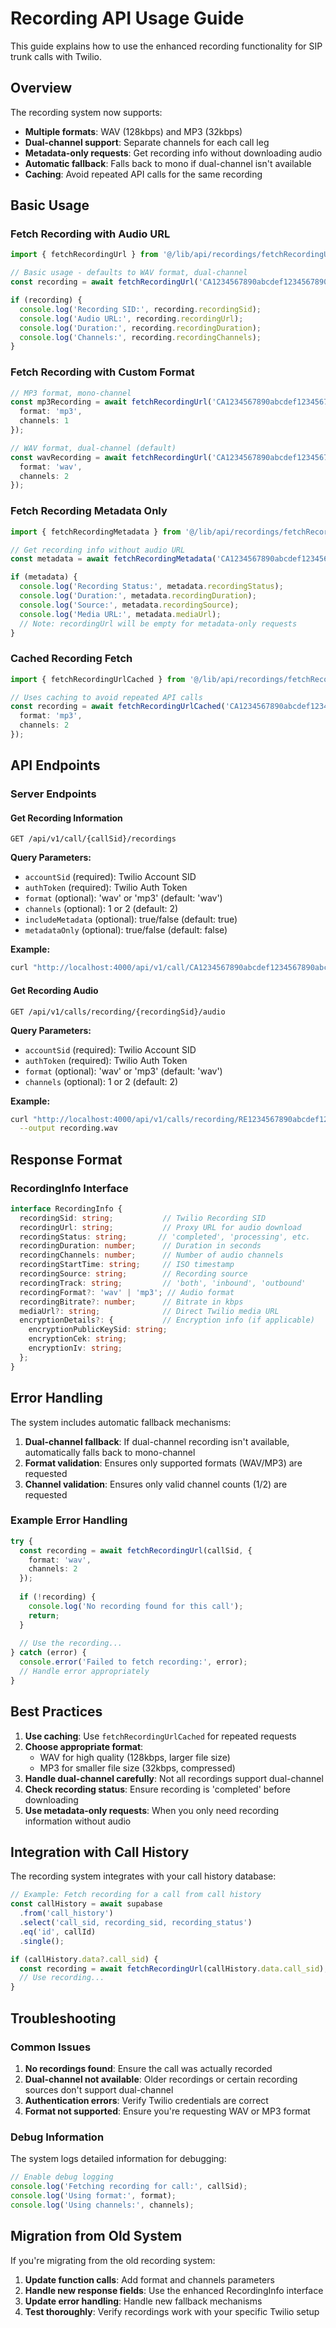 # Recording API Usage Guide

This guide explains how to use the enhanced recording functionality for SIP trunk calls with Twilio.

## Overview

The recording system now supports:
- **Multiple formats**: WAV (128kbps) and MP3 (32kbps)
- **Dual-channel support**: Separate channels for each call leg
- **Metadata-only requests**: Get recording info without downloading audio
- **Automatic fallback**: Falls back to mono if dual-channel isn't available
- **Caching**: Avoid repeated API calls for the same recording

## Basic Usage

### Fetch Recording with Audio URL

```typescript
import { fetchRecordingUrl } from '@/lib/api/recordings/fetchRecordingUrl';

// Basic usage - defaults to WAV format, dual-channel
const recording = await fetchRecordingUrl('CA1234567890abcdef1234567890abcdef');

if (recording) {
  console.log('Recording SID:', recording.recordingSid);
  console.log('Audio URL:', recording.recordingUrl);
  console.log('Duration:', recording.recordingDuration);
  console.log('Channels:', recording.recordingChannels);
}
```

### Fetch Recording with Custom Format

```typescript
// MP3 format, mono-channel
const mp3Recording = await fetchRecordingUrl('CA1234567890abcdef1234567890abcdef', {
  format: 'mp3',
  channels: 1
});

// WAV format, dual-channel (default)
const wavRecording = await fetchRecordingUrl('CA1234567890abcdef1234567890abcdef', {
  format: 'wav',
  channels: 2
});
```

### Fetch Recording Metadata Only

```typescript
import { fetchRecordingMetadata } from '@/lib/api/recordings/fetchRecordingUrl';

// Get recording info without audio URL
const metadata = await fetchRecordingMetadata('CA1234567890abcdef1234567890abcdef');

if (metadata) {
  console.log('Recording Status:', metadata.recordingStatus);
  console.log('Duration:', metadata.recordingDuration);
  console.log('Source:', metadata.recordingSource);
  console.log('Media URL:', metadata.mediaUrl);
  // Note: recordingUrl will be empty for metadata-only requests
}
```

### Cached Recording Fetch

```typescript
import { fetchRecordingUrlCached } from '@/lib/api/recordings/fetchRecordingUrl';

// Uses caching to avoid repeated API calls
const recording = await fetchRecordingUrlCached('CA1234567890abcdef1234567890abcdef', {
  format: 'mp3',
  channels: 2
});
```

## API Endpoints

### Server Endpoints

#### Get Recording Information
```
GET /api/v1/call/{callSid}/recordings
```

**Query Parameters:**
- `accountSid` (required): Twilio Account SID
- `authToken` (required): Twilio Auth Token
- `format` (optional): 'wav' or 'mp3' (default: 'wav')
- `channels` (optional): 1 or 2 (default: 2)
- `includeMetadata` (optional): true/false (default: true)
- `metadataOnly` (optional): true/false (default: false)

**Example:**
```bash
curl "http://localhost:4000/api/v1/call/CA1234567890abcdef1234567890abcdef/recordings?accountSid=ACxxx&authToken=xxx&format=mp3&channels=2"
```

#### Get Recording Audio
```
GET /api/v1/calls/recording/{recordingSid}/audio
```

**Query Parameters:**
- `accountSid` (required): Twilio Account SID
- `authToken` (required): Twilio Auth Token
- `format` (optional): 'wav' or 'mp3' (default: 'wav')
- `channels` (optional): 1 or 2 (default: 2)

**Example:**
```bash
curl "http://localhost:4000/api/v1/calls/recording/RE1234567890abcdef1234567890abcdef/audio?accountSid=ACxxx&authToken=xxx&format=wav&channels=2" \
  --output recording.wav
```

## Response Format

### RecordingInfo Interface

```typescript
interface RecordingInfo {
  recordingSid: string;           // Twilio Recording SID
  recordingUrl: string;           // Proxy URL for audio download
  recordingStatus: string;       // 'completed', 'processing', etc.
  recordingDuration: number;      // Duration in seconds
  recordingChannels: number;      // Number of audio channels
  recordingStartTime: string;     // ISO timestamp
  recordingSource: string;        // Recording source
  recordingTrack: string;         // 'both', 'inbound', 'outbound'
  recordingFormat?: 'wav' | 'mp3'; // Audio format
  recordingBitrate?: number;      // Bitrate in kbps
  mediaUrl?: string;              // Direct Twilio media URL
  encryptionDetails?: {           // Encryption info (if applicable)
    encryptionPublicKeySid: string;
    encryptionCek: string;
    encryptionIv: string;
  };
}
```

## Error Handling

The system includes automatic fallback mechanisms:

1. **Dual-channel fallback**: If dual-channel recording isn't available, automatically falls back to mono-channel
2. **Format validation**: Ensures only supported formats (WAV/MP3) are requested
3. **Channel validation**: Ensures only valid channel counts (1/2) are requested

### Example Error Handling

```typescript
try {
  const recording = await fetchRecordingUrl(callSid, {
    format: 'wav',
    channels: 2
  });
  
  if (!recording) {
    console.log('No recording found for this call');
    return;
  }
  
  // Use the recording...
} catch (error) {
  console.error('Failed to fetch recording:', error);
  // Handle error appropriately
}
```

## Best Practices

1. **Use caching**: Use `fetchRecordingUrlCached` for repeated requests
2. **Choose appropriate format**: 
   - WAV for high quality (128kbps, larger file size)
   - MP3 for smaller file size (32kbps, compressed)
3. **Handle dual-channel carefully**: Not all recordings support dual-channel
4. **Check recording status**: Ensure recording is 'completed' before downloading
5. **Use metadata-only requests**: When you only need recording information without audio

## Integration with Call History

The recording system integrates with your call history database:

```typescript
// Example: Fetch recording for a call from call history
const callHistory = await supabase
  .from('call_history')
  .select('call_sid, recording_sid, recording_status')
  .eq('id', callId)
  .single();

if (callHistory.data?.call_sid) {
  const recording = await fetchRecordingUrl(callHistory.data.call_sid);
  // Use recording...
}
```

## Troubleshooting

### Common Issues

1. **No recordings found**: Ensure the call was actually recorded
2. **Dual-channel not available**: Older recordings or certain recording sources don't support dual-channel
3. **Authentication errors**: Verify Twilio credentials are correct
4. **Format not supported**: Ensure you're requesting WAV or MP3 format

### Debug Information

The system logs detailed information for debugging:

```typescript
// Enable debug logging
console.log('Fetching recording for call:', callSid);
console.log('Using format:', format);
console.log('Using channels:', channels);
```

## Migration from Old System

If you're migrating from the old recording system:

1. **Update function calls**: Add format and channels parameters
2. **Handle new response fields**: Use the enhanced RecordingInfo interface
3. **Update error handling**: Handle new fallback mechanisms
4. **Test thoroughly**: Verify recordings work with your specific Twilio setup
